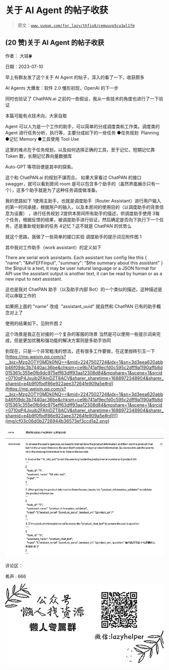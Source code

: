 # 关于 AI Agent 的帖子收获

> 原文：[`www.yuque.com/for_lazy/thfiu8/cemuuvp5cu1wl1fm`](https://www.yuque.com/for_lazy/thfiu8/cemuuvp5cu1wl1fm)



## (20 赞)关于 AI Agent 的帖子收获 

作者： 大铭🍀 

日期：2023-07-10 

早上有群友发了这个关于 AI Agent 的帖子，深入的看了一下，收获颇多 

AI Agents 大爆发：软件 2.0 雏形初现，OpenAI 的下一步 

同时也验证了 ChatPAN.ai 之前的一些假设，我从一些技术的角度也进行了一下验证 

本篇可能有点技术向，大家自取 

Agent 可以人为是一个工作的助手，可以简单的分成调度类和工作类。调度类的 Agent 进行任务分析，执行等，主要分成如下的一些任务 <ne-uli index-type="0"><ne-uli-i>●</ne-uli-i><ne-uli-c class="ne-uli-content" id="uf87138d2" data-lake-id="uf87138d2">任务规划  Planning</ne-uli-c></ne-uli> <ne-uli index-type="0"><ne-uli-i>●</ne-uli-i><ne-uli-c class="ne-uli-content" id="ub802bc76" data-lake-id="ub802bc76">记忆 Memory</ne-uli-c></ne-uli> <ne-uli index-type="0"><ne-uli-i>●</ne-uli-i><ne-uli-c class="ne-uli-content" id="u1683972a" data-lake-id="u1683972a">工具使用 Tool Use</ne-uli-c></ne-uli> 

这里的难点在于任务规划，以及如何选择正确的工具，至于记忆，短期记忆靠 Token 数，长期记忆靠向量数据库 

Auto-GPT 等项目便是其中的探索。 

这个和 ChatPAN.ai 的规划不谋而合。 如果大家看过 ChatPAN 的接口 swagger，就可以看到房间 room 是可以包含多个助手的（虽然界面展示只有一个），这多个助手就是为了这种任务调度做准备。 

我的思路如下 <ne-oli index-type="0"><ne-oli-i>1</ne-oli-i><ne-oli-c class="ne-oli-content" id="u8c461053" data-lake-id="u8c461053">使用主助手，也就是调度助手（Router Assistant）进行用户输入的第一时间承接，根据用户的输入，以及本房间的使用目的（以调度助手的背景信息为设置） ，进行任务规划</ne-oli-c></ne-oli> <ne-oli index-type="0"><ne-oli-i>2</ne-oli-i><ne-oli-c class="ne-oli-content" id="ua1e7deb3" data-lake-id="ua1e7deb3">提供本房间所有助手的描述，供调度助手使用</ne-oli-c></ne-oli> <ne-oli index-type="0"><ne-oli-i>3</ne-oli-i><ne-oli-c class="ne-oli-content" id="u84db7115" data-lake-id="u84db7115">每个任务，根据反馈的结果，被调度助手进行验证，然后确定是否向下执行下一个任务，还是重新规划新的任务</ne-oli-c></ne-oli> <ne-oli index-type="0"><ne-oli-i>4</ne-oli-i><ne-oli-c class="ne-oli-content" id="u095695ea" data-lake-id="u095695ea">记忆？这不就是 ChatPAN 的优势么</ne-oli-c></ne-oli> 

就这个思路，我做了一些简单的接口实验 调度助手的提示词见附件图 1 

其中我对工作助手（work assistant）的定义如下 

There are serial work assistants. Each assistant has config like this { "name": "&#xFEFFinput", "summary": "$the summary about this assistant" } the $input is a text, it may be user natural language or a JSON format for API use the assistant output is another text, it can be read by human or as a new input to next assistant. 

这也是我对 ChatPAN 助手（以及助手内部 Bot）的一个类似的描述，这种描述是可以串联工作的 

如果把上面的 "name" 改成  "assistant_uuid" 就自然和 ChatPAN 已有的助手概念对上了 

使用的结果如下，见附件图 2 

这个场景是我正在对接的一个复杂的客服的场景 当然是可以使用一些提示词来完成，但是更加优雅和强功能的解决方案则是多助手协同 

到现在，只是一个非常粗浅的想法，还有很多工作要做，在这里抛砖引玉一下[https://mp.weixin.qq.com/s?__biz=Mzg2OTY0MDk0NQ==&mid=2247502724&idx=1&sn=3d3eea620abbb46f09dc3b7440ac36be&chksm=ce9b741af9ecfd0c595c2dff9a1190affb8d015361c355e0fb9dc975eff63dff93aa12308d84&mpshare=1&scene=1&srcid=0710qP4Jxujb2FAInDZT8ACV&sharer_sharetime=1688972348904&sharer_shareid=e4b9f0fbdf86e922aee37264fe909a5e#rd](https://mp.weixin.qq.com/s?__biz=Mzg2OTY0MDk0NQ==&mid=2247502724&idx=1&sn=3d3eea620abbb46f09dc3b7440ac36be&chksm=ce9b741af9ecfd0c595c2dff9a1190affb8d015361c355e0fb9dc975eff63dff93aa12308d84&mpshare=1&scene=1&srcid=0710qP4Jxujb2FAInDZT8ACV&sharer_sharetime=1688972348904&sharer_shareid=e4b9f0fbdf86e922aee37264fe909a5e#rd)![](img/cf03c06d0b2726944b36573ef3ccd1a2.png) 

![](img/5214046f4abff92bf8c3b73856e45d59.png) 

评论区： 

希声 : 666 

![](img/894d30a529e7c37bcd3392323c99941c.png)  
